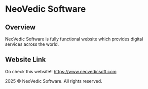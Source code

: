 # NeoVedic Software

## Overview

NeoVedic Software is fully functional website which provides digital services across the world.

## Website Link

Go check this website!!
https://www.neovedicsoft.com

2025 © NeoVedic Software. All rights reserved.
